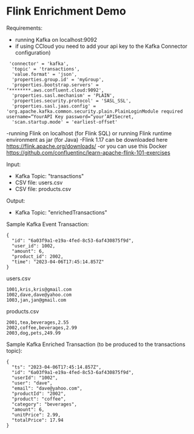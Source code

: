 # Flink Enrichment Demo

Requirements:
- running Kafka on localhost:9092 
- if using CCloud you need to add your api key to the Kafka Connector configuration)
```
 'connector' = 'kafka',
  'topic' = 'transactions',
  'value.format' = 'json',
  'properties.group.id' = 'myGroup',
  'properties.bootstrap.servers' = ‘********.aws.confluent.cloud:9092',
  'properties.sasl.mechanism' = 'PLAIN',
  'properties.security.protocol' = 'SASL_SSL',
  'properties.sasl.jaas.config' = 'org.apache.kafka.common.security.plain.PlainLoginModule required username=“YourAPI Key password=“your’APISecret,
  'scan.startup.mode' = 'earliest-offset'
```
-running Flink on localhost (for Flink SQL) or running Flink runtime environment as jar (for Java)
-Flink 1.17 can be downloaded here https://flink.apache.org/downloads/
-or you can use this Docker https://github.com/confluentinc/learn-apache-flink-101-exercises
  
Input:
- Kafka Topic: "transactions"
- CSV file: users.csv
- CSV file: products.csv

Output:
- Kafka Topic: "enrichedTransactions"

Sample Kafka Event Transaction:
```
{
  "id": "6a03f9a1-e19a-4fed-8c53-6af430875f9d",
  "user_id": 1002,
  "amount": 6,
  "product_id": 2002,
  "time": "2023-04-06T17:45:14.857Z"
}
```

users.csv
```
1001,kris,kris@gmail.com
1002,dave,dave@yahoo.com
1003,jan,jan@gmail.com
```

products.csv
```
2001,tea,beverages,2.55
2002,coffee,beverages,2.99
2003,dog,pets,249.99
```

Sample Kafka Enriched Transaction (to be produced to the transactions topic):
```
{
  "ts": "2023-04-06T17:45:14.857Z",
  "id": "6a03f9a1-e19a-4fed-8c53-6af430875f9d",
  "userId": "1002",
  "user": "dave",
  "email": "dave@yahoo.com",
  "productId": "2002",
  "product": "coffee",
  "category": "beverages",
  "amount": 6,
  "unitPrice": 2.99,
  "totalPrice": 17.94
}
```
